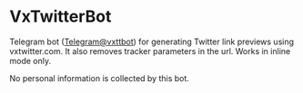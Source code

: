 # VxTwitterBot

Telegram bot ([Telegram@vxttbot](https://t.me/vxttbot)) for generating Twitter link previews using vxtwitter.com.
It also removes tracker parameters in the url. Works in inline mode only.

No personal information is collected by this bot.
